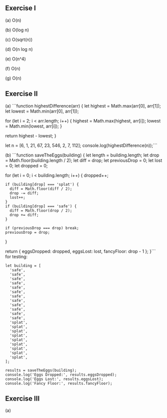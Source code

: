 ## Exercise I

(a) O(n)

(b) O(log n)

(c) O(sqrt(n))

(d) O(n log n)

(e) O(n^4)

(f) O(n)

(g) O(n)

## Exercise II

(a) ```function highestDifference(arr) {
  let highest = Math.max(arr[0], arr[1]);
  let lowest  = Math.min(arr[0], arr[1]);

  for (let i = 2; i < arr.length; i++) {
    highest = Math.max(highest, arr[i]);
    lowest  = Math.min(lowest, arr[i]);
  }
  
  return highest - lowest;
}

let n = [6, 1, 21, 67, 23, 546, 2, 7, 112];
console.log(highestDifference(n));```

(b) ```function saveTheEggs(building) {
  let length = building.length;
  let drop = Math.floor(building.length / 2);
  let diff = drop;
  let previousDrop = 0;
  let lost = 0;
  let dropped = 0;

  for (let i = 0; i < building.length; i++) {
    dropped++;

    if (building[drop] === 'splat') {
      diff = Math.floor(diff / 2);
      drop -= diff;
      lost++;
    }
    if (building[drop] === 'safe') {
      diff = Math.floor(drop / 2);
      drop += diff;
    }

    if (previousDrop === drop) break;
    previousDrop = drop;
  }
  
  return { eggsDropped: dropped, eggsLost: lost, fancyFloor: drop - 1 };
}```
for testing:
```
let building = [
  'safe',
  'safe',
  'safe',
  'safe',
  'safe',
  'safe',
  'safe',
  'safe',
  'safe',
  'safe',
  'safe',
  'safe',
  'splat',
  'splat',
  'splat',
  'splat',
  'splat',
  'splat',
  'splat',
  'splat',
  'splat',
];

results = saveTheEggs(building);
console.log('Eggs Dropped:', results.eggsDropped);
console.log('Eggs Lost:', results.eggsLost);
console.log('Fancy Floor:', results.fancyFloor);
```

## Exercise III

(a)